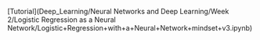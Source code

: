 [Tutorial](Deep_Learning/Neural Networks and Deep Learning/Week 2/Logistic Regression as a Neural Network/Logistic+Regression+with+a+Neural+Network+mindset+v3.ipynb)
